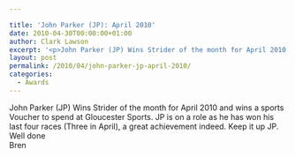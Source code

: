 ```yaml
---

title: 'John Parker (JP): April 2010'
date: 2010-04-30T00:00:00+01:00
author: Clark Lawson
excerpt: '<p>John Parker (JP) Wins Strider of the month for April 2010 and wins a sports Voucher to spend at Gloucester Sports. JP is on a role as he has won his last four races (Three in April), a great achievement indeed. Keep it up JP.Well doneBren</p>'
layout: post
permalink: /2010/04/john-parker-jp-april-2010/
categories:
  - Awards
---
```

</p> 

John Parker (JP) Wins Strider of the month for April 2010 and wins a sports Voucher to spend at Gloucester Sports. JP is on a role as he has won his last four races (Three in April), a great achievement indeed. Keep it up JP.  
Well done  
Bren